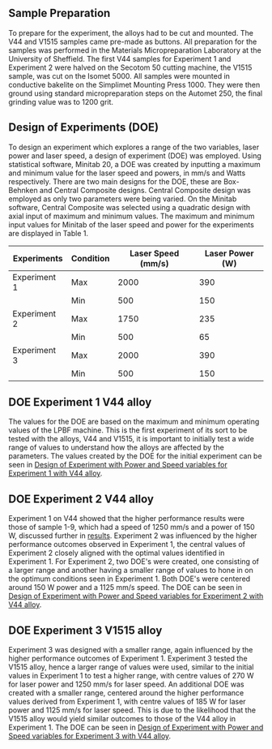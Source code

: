 ## Sample Preparation

To prepare for the experiment, the alloys had to be cut and mounted. The V44 and V1515 samples came pre-made as buttons.
All preparation for the samples was performed in the Materials Micropreparation Laboratory at the University of Sheffield. 
The first V44 samples for Experiment 1 and Experiment 2 were halved on the Secotom 50 cutting machine, the V1515 sample, was cut on the Isomet 5000. 
All samples were mounted in conductive bakelite on the Simplimet Mounting Press 1000. 
They were then ground using standard micropreparation steps on the Automet 250, the final grinding value was to 1200 grit. 

## Design of Experiments (DOE)

To design an experiment which explores a range of the two variables, laser power and laser speed, a design of experiment (DOE) was employed. 
Using statistical software, Minitab 20, a DOE was created by inputting a maximum and minimum value for the laser speed and powers, in mm/s and Watts respectively. 
There are two main designs for the DOE, these are Box-Behnken and Central Composite designs. 
Central Composite design was employed as only two parameters were being varied. 
On the Minitab software, Central Composite was selected using a quadratic design with axial input of maximum and minimum values. 
The maximum and minimum input values for Minitab of the laser speed and power for the experiments are displayed in Table 1.

| Experiments   | Condition | Laser Speed (mm/s) | Laser Power (W) |
|---------------|-----------|--------------------|-----------------|
| Experiment 1  | Max       | 2000               | 390             |
|               | Min       | 500                | 150             |
| Experiment 2  | Max       | 1750               | 235             |
|               | Min       | 500                | 65              |
| Experiment 3  | Max       | 2000               | 390             |
|               | Min       | 500                | 150             |

## DOE Experiment 1 V44 alloy

The values for the DOE are based on the maximum and minimum operating values of the LPBF machine. 
This is the first experiment of its sort to be tested with the alloys, V44 and V1515, it is important to initially test a wide range of values to understand how the alloys are affected by the parameters.
The values created by the DOE for the initial experiment can be seen in [Design of Experiment with Power and Speed variables for Experiment 1 with V44 alloy](Melt_track_DoE_Experiment_1.png). 

## DOE Experiment 2 V44 alloy

Experiment 1 on V44 showed that the higher performance results were those of sample 1-9, which had a speed of 1250 mm/s and a power of 150 W, discussed further in [results](image_url). 
Experiment 2 was influenced by the higher performance outcomes observed in Experiment 1, the central values of Experiment 2 closely aligned with the optimal values identified in Experiment 1. 
For Experiment 2, two DOE's were created, one consisting of a larger range and another having a smaller range of values to hone in on the optimum conditions seen in Experiment 1. 
Both DOE's were centered around 150 W power and a 1125 mm/s speed. 
The DOE can be seen in [Design of Experiment with Power and Speed variables for Experiment 2 with V44 alloy](Melt_track_DoE_Experiment_2.png).

## DOE Experiment 3 V1515 alloy

Experiment 3 was designed with a smaller range, again influenced by the higher performance outcomes of Experiment 1. 
Experiment 3 tested the V1515 alloy, hence a larger range of values were used, similar to the initial values in Experiment 1 to test a higher range, with centre values of 270 W for laser power and 1250 mm/s for laser speed. 
An additional DOE was created with a smaller range, centered around the higher performance values derived from Experiment 1, with centre values of 185 W for laser power and 1125 mm/s for laser speed.
This is due to the likelihood that the V1515 alloy would yield similar outcomes to those of the V44 alloy in Experiment 1. 
The DOE can be seen in [Design of Experiment with Power and Speed variables for Experiment 3 with V44 alloy](Melt_track_DoE_Experiment_3.png).
